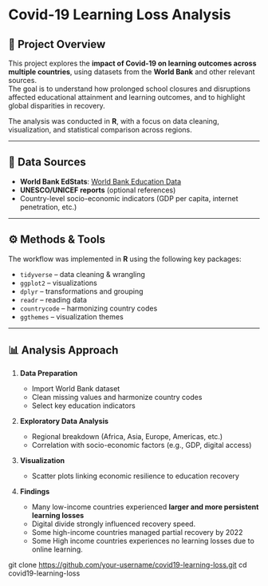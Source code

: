 # Covid-19 Learning Loss Analysis

## 📌 Project Overview
This project explores the **impact of Covid-19 on learning outcomes across multiple countries**, using datasets from the **World Bank** and other relevant sources.  
The goal is to understand how prolonged school closures and disruptions affected educational attainment and learning outcomes, and to highlight global disparities in recovery.

The analysis was conducted in **R**, with a focus on data cleaning, visualization, and statistical comparison across regions.

---

## 📂 Data Sources
- **World Bank EdStats**: [World Bank Education Data](https://databank.worldbank.org/source/education-statistics-%5e-all-indicators)  
- **UNESCO/UNICEF reports** (optional references)  
- Country-level socio-economic indicators (GDP per capita, internet penetration, etc.)  

---

## ⚙️ Methods & Tools
The workflow was implemented in **R** using the following key packages:
- `tidyverse` – data cleaning & wrangling  
- `ggplot2` – visualizations  
- `dplyr` – transformations and grouping  
- `readr` – reading data  
- `countrycode` – harmonizing country codes  
- `ggthemes` – visualization themes  

---

## 📊 Analysis Approach
1. **Data Preparation**
   - Import World Bank dataset
   - Clean missing values and harmonize country codes
   - Select key education indicators

2. **Exploratory Data Analysis**
   - Regional breakdown (Africa, Asia, Europe, Americas, etc.)
   - Correlation with socio-economic factors (e.g., GDP, digital access)

3. **Visualization**
   - Scatter plots linking economic resilience to education recovery

4. **Findings**
   - Many low-income countries experienced **larger and more persistent learning losses**  
   - Digital divide strongly influenced recovery speed.
   - Some high-income countries managed partial recovery by 2022
   - Some High income countries experiences no learning losses due to online learning.


git clone https://github.com/your-username/covid19-learning-loss.git
cd covid19-learning-loss
